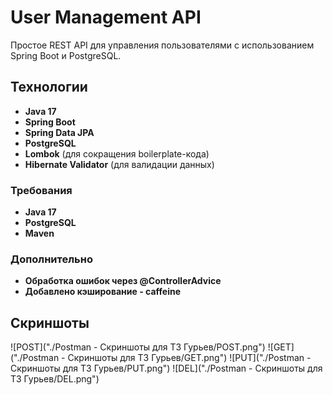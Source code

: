 # User Management API

Простое REST API для управления пользователями с использованием Spring Boot и PostgreSQL.

## Технологии
- **Java 17**
- **Spring Boot**
- **Spring Data JPA**
- **PostgreSQL**
- **Lombok** (для сокращения boilerplate-кода)
- **Hibernate Validator** (для валидации данных)

### Требования
- **Java 17**
- **PostgreSQL**
- **Maven**

### Дополнительно
- **Обработка ошибок через @ControllerAdvice**
- **Добавлено кэширование - caffeine**

## Скриншоты
![POST]("./Postman - Скриншоты для ТЗ Гурьев/POST.png")
![GET]("./Postman - Скриншоты для ТЗ Гурьев/GET.png")
![PUT]("./Postman - Скриншоты для ТЗ Гурьев/PUT.png")
![DEL]("./Postman - Скриншоты для ТЗ Гурьев/DEL.png")
